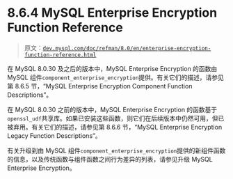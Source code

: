 # 8.6.4 MySQL Enterprise Encryption Function Reference

> 原文：[`dev.mysql.com/doc/refman/8.0/en/enterprise-encryption-function-reference.html`](https://dev.mysql.com/doc/refman/8.0/en/enterprise-encryption-function-reference.html)

在 MySQL 8.0.30 及之后的版本中，MySQL Enterprise Encryption 的函数由 MySQL 组件`component_enterprise_encryption`提供。有关它们的描述，请参见第 8.6.5 节，“MySQL Enterprise Encryption Component Function Descriptions”。

在 MySQL 8.0.30 之前的版本中，MySQL Enterprise Encryption 的函数基于`openssl_udf`共享库。如果已安装这些函数，则它们在后续版本中仍然可用，但已被弃用。有关它们的描述，请参见第 8.6.6 节，“MySQL Enterprise Encryption Legacy Function Descriptions”。

有关升级到由 MySQL 组件`component_enterprise_encryption`提供的新组件函数的信息，以及传统函数与组件函数之间行为差异的列表，请参见升级 MySQL Enterprise Encryption。
